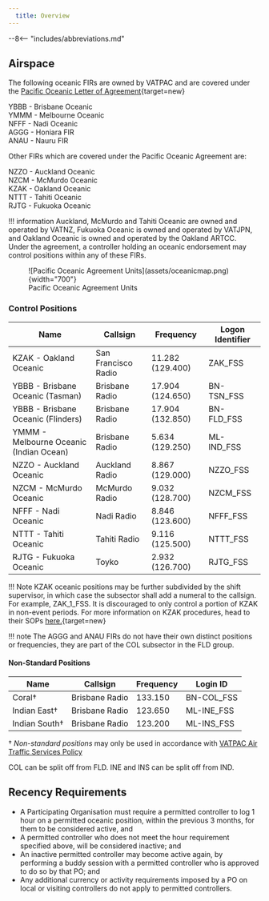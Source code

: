 ```yaml
---
  title: Overview
---
```


--8<-- "includes/abbreviations.md"

## Airspace
The following oceanic FIRs are owned by VATPAC and are covered under the [Pacific Oceanic Letter of Agreement](https://vatpac.org/publications/policies){target=new}

YBBB - Brisbane Oceanic  
YMMM - Melbourne Oceanic  
NFFF - Nadi Oceanic  
AGGG - Honiara FIR  
ANAU - Nauru FIR  

Other FIRs which are covered under the Pacific Oceanic Agreement are:  

NZZO - Auckland Oceanic  
NZCM - McMurdo Oceanic  
KZAK - Oakland Oceanic  
NTTT - Tahiti Oceanic  
RJTG - Fukuoka Oceanic

!!! information
    Auckland, McMurdo and Tahiti Oceanic are owned and operated by VATNZ, Fukuoka Oceanic is owned and operated by VATJPN, and Oakland Oceanic is owned and operated by the Oakland ARTCC.  
    Under the agreement, a controller holding an oceanic endorsement may control positions within any of these FIRs.

<figure markdown>
![Pacific Oceanic Agreement Units](assets/oceanicmap.png){width="700"}
    <figcaption>Pacific Oceanic Agreement Units</figcaption>
</figure>

### Control Positions

| Name  | 	Callsign  | 	Frequency   |	Logon Identifier |
| ----------------- | --------------- | ----------------- | ----------- | 
| KZAK - Oakland Oceanic |  San Francisco Radio | 11.282 (129.400)  |  ZAK_FSS |
| YBBB - Brisbane Oceanic (Tasman)  | Brisbane Radio | 17.904 (124.650)  |  BN-TSN_FSS |
| YBBB - Brisbane Oceanic (Flinders)  | Brisbane Radio | 17.904 (132.850)  |  BN-FLD_FSS |
| YMMM - Melbourne Oceanic (Indian Ocean) |  Brisbane Radio | 5.634 (129.250)  |  ML-IND_FSS |
| NZZO - Auckland Oceanic  |  Auckland Radio |  8.867 (129.000) |  NZZO_FSS |
| NZCM - McMurdo Oceanic  |  McMurdo Radio |  9.032 (128.700) |  NZCM_FSS |
| NFFF - Nadi Oceanic  | Nadi Radio  |  8.846 (123.600) |  NFFF_FSS |
| NTTT - Tahiti Oceanic  |  Tahiti Radio | 9.116 (125.500) |  NTTT_FSS |
| RJTG -  Fukuoka Oceanic |  Toyko | 2.932 (126.700) |  RJTG_FSS |


!!! Note 
    KZAK oceanic positions may be further subdivided by the shift supervisor, in which case the subsector shall add a numeral to the callsign. For example, ZAK_1_FSS. It is discouraged to only control a portion of KZAK in non-event periods. For more information on KZAK procedures, head to their SOPs [here.](https://oakartcc.org/web/viewer.html?file=/controllers/file/e8a98e09-1c16-11ec-9430-2a32edb55910){target=new}

!!! note
    The AGGG and ANAU FIRs do not have their own distinct positions or frequencies, they are part of the COL subsector in the FLD group.

#### Non-Standard Positions

| Name | Callsign | Frequency | Login ID |
| ---- | -------- | --------- | -------- |
| Coral† | Brisbane Radio | 133.150 | BN-COL_FSS |
| Indian East† | Brisbane Radio | 123.650 | ML-INE_FSS |
| Indian South† | Brisbane Radio | 123.200 | ML-INS_FSS |

† *Non-standard positions* may only be used in accordance with [VATPAC Air Traffic Services Policy](https://vatpac.org/publications/policies)

COL can be split off from FLD. INE and INS can be split off from IND.
    
## Recency Requirements

- A Participating Organisation must require a permitted controller to log 1 hour on a permitted oceanic position, within the previous 3 months, for them to be considered active, and
- A permitted controller who does not meet the hour requirement specified above, will be considered inactive; and
- An inactive permitted controller may become active again, by performing a buddy session with a permitted controller who is approved to do so by that PO; and
- Any additional currency or activity requirements imposed by a PO on local or visiting controllers do not apply to permitted controllers.
